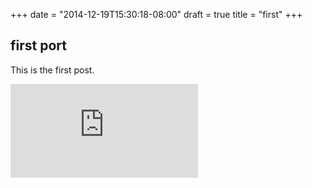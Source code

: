 +++
date = "2014-12-19T15:30:18-08:00"
draft = true
title = "first"
+++

## first port

This is the first post.


[![Analytics](https://kubernetes-site.appspot.com/UA-36037335-10/GitHub/contrib/git-sync/demo/blog/content/post/first.md?pixel)]()
